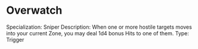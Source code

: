 # Overwatch

Specialization: Sniper
Description: When one or more hostile targets moves into your current Zone, you may deal 1d4 bonus Hits to one of them.
Type: Trigger
